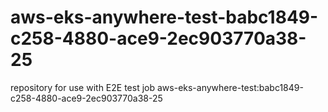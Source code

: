 # aws-eks-anywhere-test-babc1849-c258-4880-ace9-2ec903770a38-25
repository for use with E2E test job aws-eks-anywhere-test:babc1849-c258-4880-ace9-2ec903770a38-25
